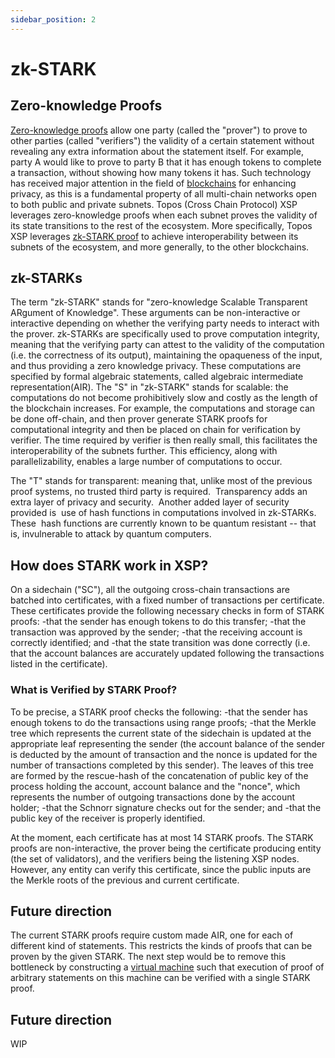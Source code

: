 ```yaml
---
sidebar_position: 2
---
```


# zk-STARK

## Zero-knowledge Proofs

[Zero-knowledge proofs](https://dl.acm.org/doi/10.1145/62212.62222) allow one party (called the "prover") to prove to other parties (called "verifiers") the validity of a certain statement without revealing any extra information about the statement itself. For example, party A would like to prove to party B that it has enough tokens to complete a transaction, without showing how many tokens it has. Such technology has received major attention in the field of [blockchains](https://docs.ethhub.io/ethereum-roadmap/privacy/) for enhancing privacy, as this is a fundamental property of all multi-chain networks open to both public and private subnets.
Topos (Cross Chain Protocol) XSP leverages zero-knowledge proofs when each subnet proves the validity of its state transitions to the rest of the ecosystem. More specifically, Topos XSP leverages [zk-STARK proof](https://eprint.iacr.org/2018/046.pdf) to achieve interoperability between its subnets of the ecosystem, and more generally, to the other blockchains.

## zk-STARKs

The term "zk-STARK" stands for "zero-knowledge Scalable Transparent ARgument of Knowledge". These arguments can be non-interactive or interactive depending on whether the verifying party needs to interact with the prover. zk-STARKs are specifically used to prove computation integrity, meaning that the verifying party can attest to the validity of the computation (i.e. the correctness of its output), maintaining the opaqueness of the input, and thus providing a zero knowledge privacy. These computations are specified by formal algebraic statements, called algebraic intermediate representation(AIR).
The "S" in "zk-STARK" stands for scalable: the computations do not become prohibitively slow and costly as the length of the blockchain increases. For example, the computations and storage can be done off-chain, and then prover generate STARK proofs for computational integrity and then be placed on chain for verification by verifier. The time required by verifier is then really small, this facilitates the interoperability of the subnets further. This efficiency, along with parallelizability, enables a large number of computations to occur.

The "T" stands for transparent: meaning that, unlike most of the previous proof systems, no trusted third party is required.  Transparency adds an extra layer of privacy and security.  Another added layer of security provided is  use of hash functions in computations involved in zk-STARKs. These  hash functions are currently known to be quantum resistant -- that is, invulnerable to attack by quantum computers.

## How does STARK work in XSP?

On a sidechain ("SC"), all the outgoing cross-chain transactions are batched into certificates, with a fixed number of transactions per certificate.
These certificates provide the following necessary checks in form of STARK proofs:
-that the sender has enough tokens to do this transfer;
-that the transaction was approved by the sender;
-that the receiving account is correctly identified; and
-that the state transition was done correctly (i.e. that the account balances are accurately updated following the transactions listed in the certificate).
​

### What is Verified by STARK Proof?

To be precise, a STARK proof checks the following:
-that the sender has enough tokens to do the transactions using range proofs;
-that the Merkle tree which represents the current state of the sidechain is updated at the appropriate leaf representing the sender (the account balance of the sender is deducted by the amount of transaction and the nonce is updated for the number of transactions completed by this sender). The leaves of this tree are formed by the rescue-hash of the concatenation of public key of the process holding the account, account balance and the "nonce", which represents the number of outgoing transactions done by the account holder;
-that the Schnorr signature checks out for the sender; and
-that the public key of the receiver is properly identified.

At the moment, each certificate has at most 14 STARK proofs.
The STARK proofs are non-interactive, the prover being the certificate producing entity (the set of validators), and the verifiers being the listening XSP nodes. However, any entity can verify this certificate, since the public inputs are the Merkle roots of the previous and current certificate.

## Future direction

The current STARK proofs require custom made AIR, one for each of different kind of statements. This restricts the kinds of proofs that can be proven by the given STARK.
The next step would be to remove this bottleneck by constructing a [virtual machine](https://github.com/GuildOfWeavers/distaff) such that execution of proof of arbitrary statements on this machine can be verified with a single STARK proof.

## Future direction

WIP
